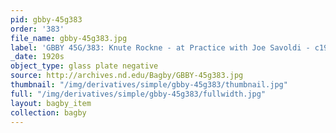 ```yaml
---
pid: gbby-45g383
order: '383'
file_name: gbby-45g383.jpg
label: 'GBBY 45G/383: Knute Rockne - at Practice with Joe Savoldi - c1920s'
_date: 1920s
object_type: glass plate negative
source: http://archives.nd.edu/Bagby/GBBY-45g383.jpg
thumbnail: "/img/derivatives/simple/gbby-45g383/thumbnail.jpg"
full: "/img/derivatives/simple/gbby-45g383/fullwidth.jpg"
layout: bagby_item
collection: bagby
---
```

